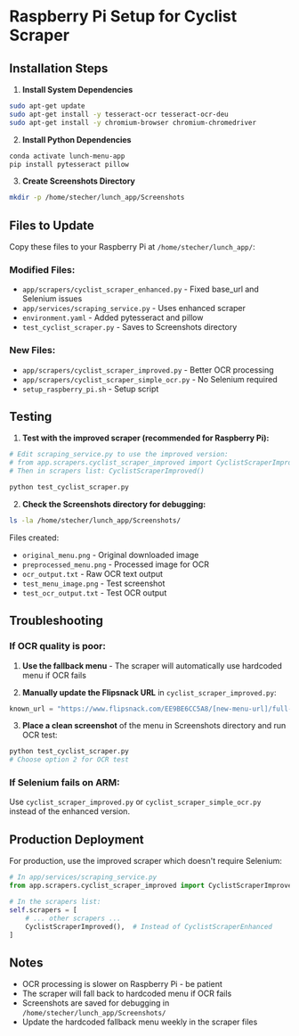 # Raspberry Pi Setup for Cyclist Scraper

## Installation Steps

1. **Install System Dependencies**
```bash
sudo apt-get update
sudo apt-get install -y tesseract-ocr tesseract-ocr-deu
sudo apt-get install -y chromium-browser chromium-chromedriver
```

2. **Install Python Dependencies**
```bash
conda activate lunch-menu-app
pip install pytesseract pillow
```

3. **Create Screenshots Directory**
```bash
mkdir -p /home/stecher/lunch_app/Screenshots
```

## Files to Update

Copy these files to your Raspberry Pi at `/home/stecher/lunch_app/`:

### Modified Files:
- `app/scrapers/cyclist_scraper_enhanced.py` - Fixed base_url and Selenium issues
- `app/services/scraping_service.py` - Uses enhanced scraper
- `environment.yaml` - Added pytesseract and pillow
- `test_cyclist_scraper.py` - Saves to Screenshots directory

### New Files:
- `app/scrapers/cyclist_scraper_improved.py` - Better OCR processing
- `app/scrapers/cyclist_scraper_simple_ocr.py` - No Selenium required
- `setup_raspberry_pi.sh` - Setup script

## Testing

1. **Test with the improved scraper (recommended for Raspberry Pi):**
```bash
# Edit scraping_service.py to use the improved version:
# from app.scrapers.cyclist_scraper_improved import CyclistScraperImproved
# Then in scrapers list: CyclistScraperImproved()

python test_cyclist_scraper.py
```

2. **Check the Screenshots directory for debugging:**
```bash
ls -la /home/stecher/lunch_app/Screenshots/
```

Files created:
- `original_menu.png` - Original downloaded image
- `preprocessed_menu.png` - Processed image for OCR
- `ocr_output.txt` - Raw OCR text output
- `test_menu_image.png` - Test screenshot
- `test_ocr_output.txt` - Test OCR output

## Troubleshooting

### If OCR quality is poor:

1. **Use the fallback menu** - The scraper will automatically use hardcoded menu if OCR fails

2. **Manually update the Flipsnack URL** in `cyclist_scraper_improved.py`:
```python
known_url = "https://www.flipsnack.com/EE9BE6CC5A8/[new-menu-url]/full-view.html"
```

3. **Place a clean screenshot** of the menu in Screenshots directory and run OCR test:
```bash
python test_cyclist_scraper.py
# Choose option 2 for OCR test
```

### If Selenium fails on ARM:

Use `cyclist_scraper_improved.py` or `cyclist_scraper_simple_ocr.py` instead of the enhanced version.

## Production Deployment

For production, use the improved scraper which doesn't require Selenium:

```python
# In app/services/scraping_service.py
from app.scrapers.cyclist_scraper_improved import CyclistScraperImproved

# In the scrapers list:
self.scrapers = [
    # ... other scrapers ...
    CyclistScraperImproved(),  # Instead of CyclistScraperEnhanced
]
```

## Notes

- OCR processing is slower on Raspberry Pi - be patient
- The scraper will fall back to hardcoded menu if OCR fails
- Screenshots are saved for debugging in `/home/stecher/lunch_app/Screenshots/`
- Update the hardcoded fallback menu weekly in the scraper files